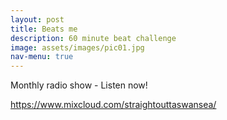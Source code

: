 ```yaml
---
layout: post
title: Beats me
description: 60 minute beat challenge
image: assets/images/pic01.jpg
nav-menu: true
---
```


Monthly radio show - Listen now!

https://www.mixcloud.com/straightouttaswansea/
